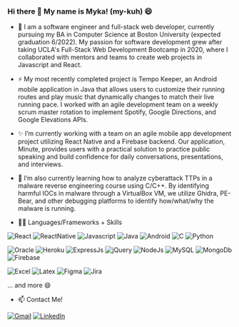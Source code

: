 ### Hi there 👋 My name is Myka! (my-kuh) 😄

<!--
**mykakugaya/mykakugaya** is a ✨ _special_ ✨ repository because its `README.md` (this file) appears on your GitHub profile.

Here are some ideas to get you started:

- 🔭 I’m currently working on ...
- 🌱 I’m currently learning ...
- 👯 I’m looking to collaborate on ...
- 🤔 I’m looking for help with ...
- 💬 Ask me about ...
- 📫 How to reach me: ...
- 😄 Pronouns: ...
- ⚡ Fun fact: ...
-->
- 💬 I am a software engineer and full-stack web developer, currently pursuing my BA in Computer Science at Boston University (expected graduation 6/2022). My passion for software development grew after taking UCLA's Full-Stack Web Development Bootcamp in 2020, where I collaborated with mentors and teams to create web projects in Javascript and React.

- ⚡ My most recently completed project is Tempo Keeper, an Android mobile application in Java that allows users to customize their running routes and play music that dynamically changes to match their live running pace. I worked with an agile development team on a weekly scrum master rotation to implement Spotify, Google Directions, and Google Elevations APIs. 

- ✨ I’m currently working with a team on an agile mobile app development project utilizing React Native and a Firebase backend. Our application, Minute, provides users with a practical solution to practice public speaking and build confidence for daily conversations, presentations, and interviews.

- 🌱 I’m also currently learning how to analyze cyberattack TTPs in a malware reverse engineering course using C/C++. By identifying harmful IOCs in malware through a VirtualBox VM, we utilize Ghidra, PE-Bear, and other debugging platforms to identify how/what/why the malware is running.

- 👩‍💻 Languages/Frameworks + Skills

![React](https://img.shields.io/badge/React-20232A?style=for-the-badge&logo=react&logoColor=61DAFB)
![ReactNative](https://img.shields.io/badge/React_Native-20232A?style=for-the-badge&logo=react&logoColor=61DAFB)
![Javascript](https://img.shields.io/badge/JavaScript-323330?style=for-the-badge&logo=javascript&logoColor=F7DF1E)
![Java](https://img.shields.io/badge/Java-ED8B00?style=for-the-badge&logo=java&logoColor=white)
![Android](https://img.shields.io/badge/Android-3DDC84?style=for-the-badge&logo=android&logoColor=white)
![C](https://img.shields.io/badge/C-00599C?style=for-the-badge&logo=c&logoColor=white)
![Python](https://img.shields.io/badge/Python-FFD43B?style=for-the-badge&logo=python&logoColor=blue)

![Oracle](https://img.shields.io/badge/Oracle-F80000?style=for-the-badge&logo=oracle&logoColor=black)
![Heroku](https://img.shields.io/badge/Heroku-430098?style=for-the-badge&logo=heroku&logoColor=white)
![ExpressJs](https://img.shields.io/badge/Express.js-000000?style=for-the-badge&logo=express&logoColor=white)
![jQuery](https://img.shields.io/badge/jQuery-0769AD?style=for-the-badge&logo=jquery&logoColor=white)
![NodeJs](https://img.shields.io/badge/Node.js-339933?style=for-the-badge&logo=nodedotjs&logoColor=white)
![MySQL](https://img.shields.io/badge/MySQL-005C84?style=for-the-badge&logo=mysql&logoColor=white)
![MongoDb](https://img.shields.io/badge/MongoDB-4EA94B?style=for-the-badge&logo=mongodb&logoColor=white)
![Firebase](https://img.shields.io/badge/firebase-ffca28?style=for-the-badge&logo=firebase&logoColor=black)

![Excel](https://img.shields.io/badge/Microsoft_Excel-217346?style=for-the-badge&logo=microsoft-excel&logoColor=white)
![Latex](https://img.shields.io/badge/LaTeX-47A141?style=for-the-badge&logo=LaTeX&logoColor=white)
![Figma](https://img.shields.io/badge/Figma-F24E1E?style=for-the-badge&logo=figma&logoColor=white)
![Jira](https://img.shields.io/badge/Jira-0052CC?style=for-the-badge&logo=Jira&logoColor=white)

... and more 😄

- 📫 Contact Me!

[![Gmail](https://img.shields.io/badge/Gmail-D14836?style=for-the-badge&logo=gmail&logoColor=white)](mailto:mykakug129@gmail.com)
[![LinkedIn](https://img.shields.io/badge/LinkedIn-0077B5?style=for-the-badge&logo=linkedin&logoColor=white)](https://www.linkedin.com/in/mykakugaya/)
